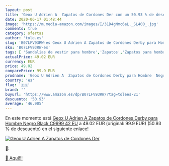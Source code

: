 ```yaml
---
layout: post
title: 'Geox U Adrien A  Zapatos de Cordones Der con un 50.93 % de descuento'
date: 2020-06-17 01:48:44
image: 'https://m.media-amazon.com/images/I/31D4gNmc6aL._SL400_.jpg'
comments: true
category: ofertas
author: 'tole.es'
slug: 'B07LFV93RW-es Geox U Adrien A Zapatos de Cordones Derby para Hombre...'
sku: 'B07LFV93RW-es'
tags: [ 'Sandalias de vestir para hombre','Zapatos','Zapatos para hombre','Zapatos y complementos','zapatos', ]
actualPrice: 49.02 EUR
currency: EUR
price: 49.02
comparePrice: 99.9 EUR
prodname: 'Geox U Adrien A  Zapatos de Cordones Derby para Hombre  Negro  Black C9999   42 EU'
country: 'es'
flag: '🇪🇸'
brand: ''
buyurl: 'https://www.amazon.es/dp/B07LFV93RW/?tag=tolees-21'
descuento: '50.93'
average: '46.905'
---
```


En este momento está [Geox U Adrien A  Zapatos de Cordones Derby para Hombre  Negro  Black C9999   42 EU](https://www.amazon.es/dp/B07LFV93RW/?tag=tolees-21) a 49.02 EUR (original: 99.9 EUR) (50.93 %  de descuento) en el siguiente enlace!

[![Geox U Adrien A  Zapatos de Cordones Der](https://m.media-amazon.com/images/I/31D4gNmc6aL._SL400_.jpg)](https://www.amazon.es/dp/B07LFV93RW/?tag=tolees-21)

🔎:


[🛒 Aquí!!!](https://www.amazon.es/dp/B07LFV93RW/?tag=tolees-21)
